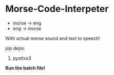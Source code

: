 # Morse-Code-Interpeter
* morse -> eng
* eng -> morse

With actual morse sound and text to speech!

pip deps:
1. pysttxs3

**Run the batch file!**
